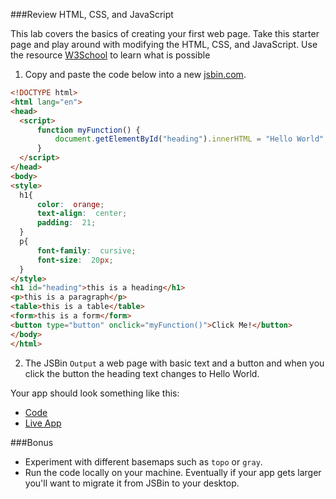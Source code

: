 ###Review HTML, CSS, and JavaScript

This lab covers the basics of creating your first web page.  Take this starter page and play around with modifying the HTML, CSS, and JavaScript.  Use the resource [W3School](http://w3schools.com) to learn what is possible

1. Copy and paste the code below into a new [jsbin.com](http://jsbin.com).

  ```html
  <!DOCTYPE html>
  <html lang="en">
  <head>
    <script>
        function myFunction() {
            document.getElementById("heading").innerHTML = "Hello World";
        }
    </script>
  </head>
  <body>
  <style>
    h1{
        color:  orange;
        text-align:  center;
        padding:  21;
    }
    p{
        font-family:  cursive;
        font-size:  20px;
    }
  </style>    
  <h1 id="heading">this is a heading</h1>
  <p>this is a paragraph</p>
  <table>this is a table</table>
  <form>this is a form</form>
  <button type="button" onclick="myFunction()">Click Me!</button>
  </body>
  </html>
  ```

2. The JSBin `Output` a web page with basic text and a button and when you click the button the heading text changes to Hello World.

Your app should look something like this:
 * [Code](index.html)
 * [Live App](http://jofraley.github.io/Hacking_JavaScript/labs/review/index.html)

###Bonus

* Experiment with different basemaps such as `topo` or `gray`.
* Run the code locally on your machine. Eventually if your app gets larger you'll want to migrate it from JSBin to your desktop.
